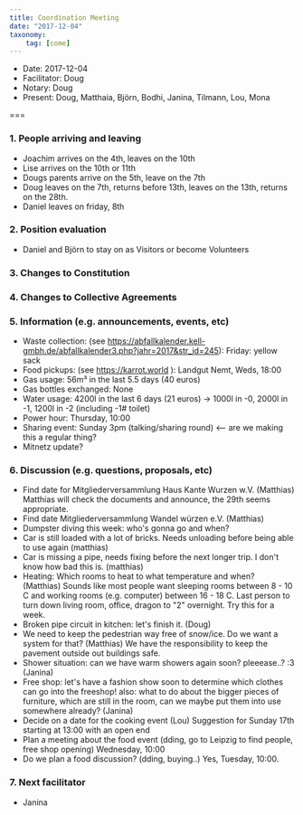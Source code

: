 ```yaml
---
title: Coordination Meeting
date: "2017-12-04"
taxonomy:
    tag: [come]
---
```


- Date: 2017-12-04
- Facilitator: Doug
- Notary: Doug
- Present: Doug, Matthaia, Björn, Bodhi, Janina, Tilmann, Lou, Mona

===

### 1. People arriving and leaving
- Joachim arrives on the 4th, leaves on the 10th
- Lise arrives on the 10th or 11th
- Dougs parents arrive on the 5th, leave on the 7th
- Doug leaves on the 7th, returns before 13th, leaves on the 13th, returns on the 28th.
- Daniel leaves on friday, 8th

### 2. Position evaluation
- Daniel and Björn to stay on as Visitors or become Volunteers

### 3. Changes to Constitution

### 4. Changes to Collective Agreements

### 5. Information (e.g. announcements, events, etc)
- Waste collection: (see https://abfallkalender.kell-gmbh.de/abfallkalender3.php?jahr=2017&str_id=245): Friday: yellow sack
- Food pickups: (see https://karrot.world ): Landgut Nemt, Weds, 18:00
- Gas usage: 56m³ in the last 5.5 days (40 euros)
- Gas bottles exchanged: None
- Water usage: 4200l in the last 6 days (21 euros) -> 1000l in -0, 2000l in -1, 1200l in -2 (including -1# toilet)
- Power hour: Thursday, 10:00
- Sharing event: Sunday 3pm (talking/sharing round) <-- are we making this a regular thing?
- Mitnetz update?

### 6. Discussion (e.g. questions, proposals, etc)
- Find date for Mitgliederversammlung Haus Kante Wurzen w.V. (Matthias) Matthias will check the documents and announce, the 29th seems appropriate.
- Find date Mitgliederversammlung Wandel würzen e.V. (Matthias)
- Dumpster diving this week: who's gonna go and when?
- Car is still loaded with a lot of bricks. Needs unloading before being able to use again (matthias)
- Car is missing a pipe, needs fixing before the next longer trip. I don't know how bad this is. (matthias)
- Heating: Which rooms to heat to what temperature and when? (Matthias) Sounds like most people want sleeping rooms between 8 - 10 C and working rooms (e.g. computer) between 16 - 18 C.  Last person to turn down living room, office, dragon to "2" overnight. Try this for a week.
- Broken pipe circuit in kitchen: let's finish it. (Doug)
- We need to keep the pedestrian way free of snow/ice. Do we want a system for that? (Matthias) We have the responsibility to keep the pavement outside out buildings safe.
- Shower situation: can we have warm showers again soon? pleeease..? :3 (Janina)
- Free shop: let's have a fashion show soon to determine which clothes can go into the freeshop! also: what to do about the bigger pieces of furniture, which are still in the room, can we maybe put them into use somewhere already?  (Janina)
- Decide on a date for the cooking event (Lou) Suggestion for Sunday 17th starting at 13:00 with an open end
- Plan a meeting about the food event (dding, go to Leipzig to find people, free shop opening) Wednesday, 10:00
- Do we plan a food discussion? (dding, buying..) Yes, Tuesday, 10:00.

### 7. Next facilitator
- Janina
